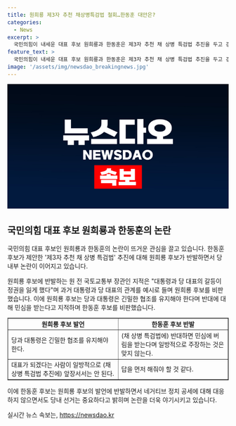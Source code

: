 ```yaml
---
title: 원희룡 제3자 추천 채상병특검법 철회…한동훈 대안은?
categories:
  - News
excerpt: >
  국민의힘이 내세운 대표 후보 원희룡과 한동훈은 제3자 추천 채 상병 특검법 추진을 두고 강한 입장을 보였다. 원희룡은 한동훈의 주장을 반대하며 대통령과의 긴밀한 협조의 중요성을 강조했고, 한동훈은 이를 반발하며 무지한 발언이라고 비판했다. 두 후보는 각자의 입장을 공개토록하고, 내부 갈등과 배신론을 거론하며 성명을 내놓았다. 양측의 입장차를 잡는 과정에서 정치 경쟁은 점차 고조되고 있다.
feature_text: >
  국민의힘이 내세운 대표 후보 원희룡과 한동훈은 제3자 추천 채 상병 특검법 추진을 두고 강한 입장을 보였다. 원희룡은 한동훈의 주장을 반대하며 대통령과의 긴밀한 협조의 중요성을 강조했고, 한동훈은 이를 반발하며 무지한 발언이라고 비판했다. 두 후보는 각자의 입장을 공개토록하고, 내부 갈등과 배신론을 거론하며 성명을 내놓았다. 양측의 입장차를 잡는 과정에서 정치 경쟁은 점차 고조되고 있다.
image: '/assets/img/newsdao_breakingnews.jpg'
---
```


<p><img src="/assets/img/newsdao_breakingnews.jpg" alt="cryptoinkorea 속보" /></p>

<h2 data-ke-size="size26">국민의힘 대표 후보 원희룡과 한동훈의 논란</h2>

<p>국민의힘 대표 후보인 원희룡과 한동훈의 논란이 뜨거운 관심을 끌고 있습니다. 한동훈 후보가 제안한 '제3자 추천 채 상병 특검법' 추진에 대해 원희룡 후보가 반발하면서 당 내부 논란이 이어지고 있습니다.</p>

<p data-ke-size="size16">원희룡 후보에 반발하는 원 전 국토교통부 장관인 지적은 "대통령과 당 대표의 갈등이 정권을 잃게 했다"며 과거 대통령과 당 대표의 관계를 예시로 들며 원희룡 후보를 비판했습니다. 이에 원희룡 후보는 당과 대통령은 긴밀한 협조를 유지해야 한다며 반대에 대해 민심을 받는다고 지적하며 한동훈 후보를 비판했습니다.</p>

<table style="width: 100%;" border="1">
<tbody>
<tr>
<td style="text-align: center; width: 50%; height: 17px;"><b>원희룡 후보 발언</b></td>
<td style="text-align: center; width: 50%; height: 17px;"><b>한동훈 후보 반발</b></td>
</tr>
<tr>
<td style="text-align: left; height: 17px;">당과 대통령은 긴밀한 협조를 유지해야 한다.</td>
<td style="text-align: left;">(채 상병 특검법에) 반대하면 민심에 버림을 받는다며 일방적으로 주장하는 것은 맞지 않는다.</td>
</tr>
<tr>
<td style="text-align: left; height: 17px;">대표가 되겠다는 사람이 일방적으로 (채 상병 특검법 추진에) 앞장서서는 안 된다.</td>
<td style="text-align: left;">답을 먼저 해줘야 할 것 같다.</td>
</tr>
</tbody>
</table>

<p>이에 한동훈 후보는 원희룡 후보의 발언에 반발하면서 네거티브 정치 공세에 대해 대응하지 않으면서도 당내 선거는 중요하다고 밝히며 논란을 더욱 야기시키고 있습니다.</p>
실시간 뉴스 속보는, <a href="https://newsdao.kr" rel="dofollow">https://newsdao.kr</a>


